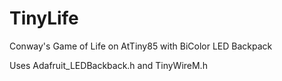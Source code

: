 TinyLife
========

Conway's Game of Life on AtTiny85 with BiColor LED Backpack

Uses Adafruit_LEDBackback.h and TinyWireM.h
